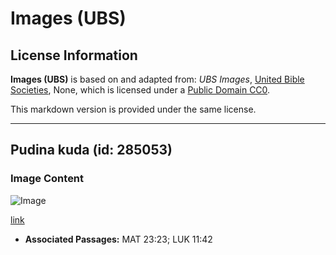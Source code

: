 # Images (UBS)

## License Information

**Images (UBS)** is based on and adapted from: _UBS Images_, [United Bible Societies](https://unitedbiblesocieties.org/), None, which is licensed under a [Public Domain CC0](https://creativecommons.org/public-domain/cc0/).

This markdown version is provided under the same license.



--------------------------------

## Pudina kuda (id: 285053)

### Image Content

![Image](https://cdn.aquifer.bible/aquifer-content/resources/Media/WEB-0306_horsemint.jpg)

[link](https://cdn.aquifer.bible/aquifer-content/resources/Media/WEB-0306_horsemint.jpg)

* **Associated Passages:** MAT 23:23; LUK 11:42

